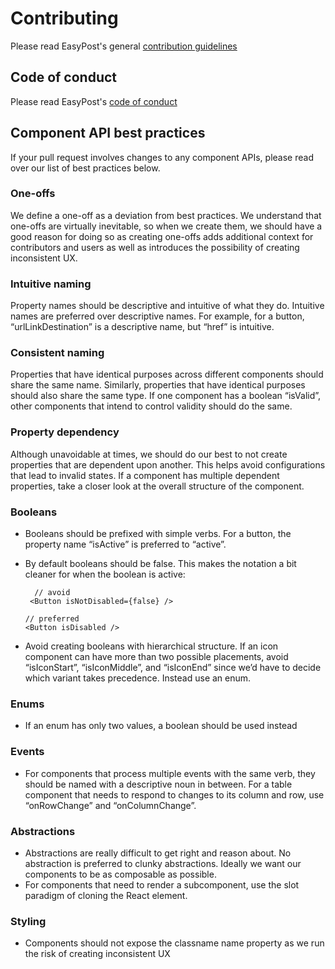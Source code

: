 # Contributing

Please read EasyPost's general [contribution guidelines](https://github.com/EasyPost/.github/blob/main/CONTRIBUTING.md)

## Code of conduct

Please read EasyPost's [code of conduct](https://github.com/EasyPost/.github/blob/main/CODE_OF_CONDUCT.md)

## Component API best practices

If your pull request involves changes to any component APIs, please read over our list of best practices below.

### One-offs

We define a one-off as a deviation from best practices. We understand that one-offs are virtually inevitable, so when we create them, we should have a good reason for doing so as creating one-offs adds additional context for contributors and users as well as introduces the possibility of creating inconsistent UX.

### Intuitive naming

Property names should be descriptive and intuitive of what they do. Intuitive names are preferred over descriptive names. For example, for a button, “urlLinkDestination” is a descriptive name, but “href” is intuitive.

### Consistent naming

Properties that have identical purposes across different components should share the same name. Similarly, properties that have identical purposes should also share the same type. If one component has a boolean “isValid”, other components that intend to control validity should do the same.

### Property dependency

Although unavoidable at times, we should do our best to not create properties that are dependent upon another. This helps avoid configurations that lead to invalid states. If a component has multiple dependent properties, take a closer look at the overall structure of the component.

### Booleans

- Booleans should be prefixed with simple verbs. For a button, the property name “isActive” is preferred to “active”.
- By default booleans should be false. This makes the notation a bit cleaner for when the boolean is active:

  ```JSX
    // avoid
   <Button isNotDisabled={false} />
  ```

  ```JSX
  // preferred
  <Button isDisabled />
  ```

- Avoid creating booleans with hierarchical structure. If an icon component can have more than two possible placements, avoid “isIconStart”, “isIconMiddle”, and “isIconEnd” since we’d have to decide which variant takes precedence. Instead use an enum.

### Enums

- If an enum has only two values, a boolean should be used instead

### Events

- For components that process multiple events with the same verb, they should be named with a descriptive noun in between. For a table component that needs to respond to changes to its column and row, use “onRowChange” and “onColumnChange”.

### Abstractions

- Abstractions are really difficult to get right and reason about. No abstraction is preferred to clunky abstractions. Ideally we want our components to be as composable as possible.
- For components that need to render a subcomponent, use the slot paradigm of cloning the React element.

### Styling

- Components should not expose the classname name property as we run the risk of creating inconsistent UX
